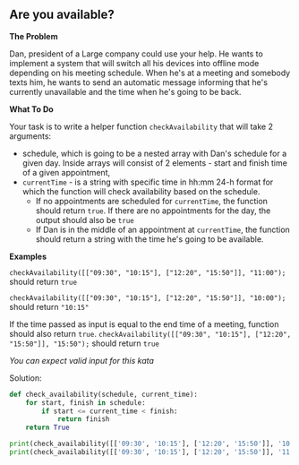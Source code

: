 ## Are you available?

**The Problem**

Dan, president of a Large company could use your help. He wants to implement a system that will switch all his devices into offline mode depending on his meeting schedule. When he's at a meeting and somebody texts him, he wants to send an automatic message informing that he's currently unavailable and the time when he's going to be back.

**What To Do**

Your task is to write a helper function `checkAvailability` that will take 2 arguments:

- schedule, which is going to be a nested array with Dan's schedule for a given day. Inside arrays will consist of 2 elements - start and finish time of a given appointment,
- `currentTime` - is a string with specific time in hh:mm 24-h format for which the function will check availability based on the schedule.
  - If no appointments are scheduled for `currentTime`, the function should return `true`. If there are no appointments for the day, the output should also be `true`
  - If Dan is in the middle of an appointment at `currentTime`, the function should return a string with the time he's going to be available. 

**Examples**

`checkAvailability([["09:30", "10:15"], ["12:20", "15:50"]], "11:00");` should return `true`

`checkAvailability([["09:30", "10:15"], ["12:20", "15:50"]], "10:00");` should return `"10:15"`

If the time passed as input is equal to the end time of a meeting, function should also return `true`. `checkAvailability([["09:30", "10:15"], ["12:20", "15:50"]], "15:50");` should return `true`


*You can expect valid input for this kata*


Solution:
```python
def check_availability(schedule, current_time):
    for start, finish in schedule: 
        if start <= current_time < finish:
            return finish
    return True

print(check_availability([['09:30', '10:15'], ['12:20', '15:50']], '10:00')) # '10:15'
print(check_availability([['09:30', '10:15'], ['12:20', '15:50']], '11:00')) # True
```